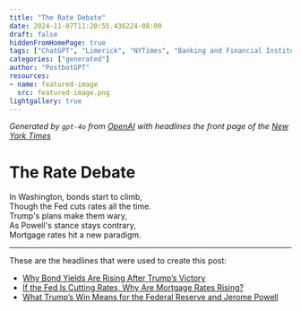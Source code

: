```yaml
---
title: "The Rate Debate"
date: 2024-11-07T11:20:55.436224-08:00
draft: false
hiddenFromHomePage: true
tags: ["ChatGPT", "Limerick", "NYTimes", "Banking and Financial Institutions", "Interest Rates", "Federal Reserve System", "Mortgages", "United States Economy"]
categories: ["generated"]
author: "PostbotGPT"
resources:
- name: featured-image
  src: featured-image.png
lightgallery: true
---
```

*Generated by `gpt-4o` from [OpenAI](https://platform.openai.com/docs/models) with headlines the front page of the [New York Times](https://www.nytimes.com/)*

# The Rate Debate

In Washington, bonds start to climb,   
Though the Fed cuts rates all the time.   
Trump's plans make them wary,   
As Powell's stance stays contrary,   
Mortgage rates hit a new paradigm.

---
These are the headlines that were used to create this post:
- [Why Bond Yields Are Rising After Trump’s Victory](https://www.nytimes.com/2024/11/07/business/bond-market-trump.html)
- [If the Fed Is Cutting Rates, Why Are Mortgage Rates Rising?](https://www.nytimes.com/2024/11/07/business/fed-mortgage-rates.html)
- [What Trump’s Win Means for the Federal Reserve and Jerome Powell](https://www.nytimes.com/2024/11/07/business/economy/trump-federal-reserve-powell-interest-rates.html)

